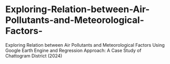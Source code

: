 # Exploring-Relation-between-Air-Pollutants-and-Meteorological-Factors-
Exploring Relation between Air Pollutants and Meteorological Factors Using Google Earth Engine and Regression Approach: A Case Study of Chattogram District (2024)
